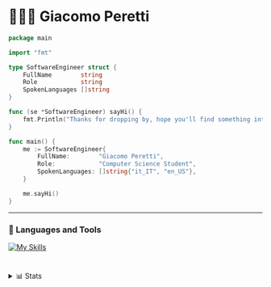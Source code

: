 # 👨🏼‍💻 Giacomo Peretti

```go
package main

import "fmt"

type SoftwareEngineer struct {
    FullName        string
    Role            string
    SpokenLanguages []string
}

func (se *SoftwareEngineer) sayHi() {
    fmt.Println("Thanks for dropping by, hope you'll find something interesting here. :)")
}

func main() {
    me := SoftwareEngineer{
        FullName:        "Giacomo Peretti",
        Role:            "Computer Science Student",
        SpokenLanguages: []string{"it_IT", "en_US"},
    }

    me.sayHi()
}
```

---

### 🧰 Languages and Tools

[![My Skills](https://skillicons.dev/icons?i=py,java,go,c,cpp,bash,html,css,js,linux,neovim,vscode&theme=dark&perline=3)](https://skillicons.dev)

#

<details close>
    <summary>📊 Stats</summary>
    <img height=200 align="center" src="https://github-readme-stats.vercel.app/api?username=giackperetti&show_icons=true&count_private=true&theme=gruvbox&include_all_commits=true&hide_border=true" />
</details>
